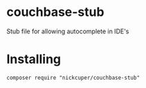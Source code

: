 # couchbase-stub
Stub file for allowing autocomplete in IDE's 

# Installing

```
composer require "nickcuper/couchbase-stub"
```
